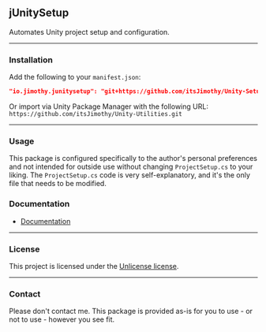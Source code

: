 ## jUnitySetup

Automates Unity project setup and configuration.

---

### Installation

Add the following to your `manifest.json`:
```json
"io.jimothy.junitysetup": "git+https://github.com/itsJimothy/Unity-Setup.git"
```

Or import via Unity Package Manager with the following URL:
`https://github.com/itsJimothy/Unity-Utilities.git`

---

### Usage

This package is configured specifically to the author's personal preferences and not intended for outside use without changing `ProjectSetup.cs` to your liking. The `ProjectSetup.cs` code is very self-explanatory, and it's the only file that needs to be modified.

### Documentation

- [Documentation](Documentation~/index.md)

---

### License

This project is licensed under the [Unlicense license](./LICENSE.md).

---

### Contact

Please don't contact me. This package is provided as-is for you to use - or not to use - however you see fit.
